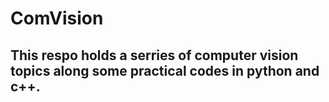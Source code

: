 # ComVision
## This respo holds a serries of computer vision topics along some practical codes in python and c++.
